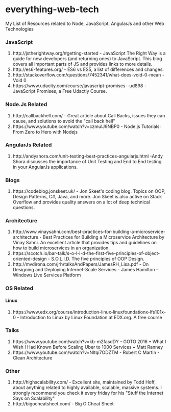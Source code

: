 # everything-web-tech
My List of Resources related to Node, JavaScript, AngularJs and other Web Technologies


<h3>JavaScript</h3>
<ol> 
<li>http://jstherightway.org/#getting-started - JavaScript The Right Way is a guide for new developers (and returning ones) to JavaScript. This blog covers all important parts of JS and provides links to more details.</li>
<li>http://es6-features.org/ - ES6 vs ES5, a list of differences and changes. </li>

<li>http://stackoverflow.com/questions/7452341/what-does-void-0-mean - Void 0</li>
<li> https://www.udacity.com/course/javascript-promises--ud898 -JavaScript Promises, a Free Udactiy Course.</li>
</ol>

<h3>Node.Js Related</h3>
<ol> 
<li>http://callbackhell.com/ - Great article about Call Backs, issues they can cause, and solutions to avoid the "call back hell"</li>
<li>https://www.youtube.com/watch?v=czmulJ9NBP0 - Node.js Tutorials: From Zero to Hero with Nodejs</li>
</ol>

<h3>AngularJs Related</h3>
<ol> 
<li>http://andyshora.com/unit-testing-best-practices-angularjs.html -Andy Shora discusses the importance of Unit Testing and End to End testing in your AngularJs applications.</li></ol>

<h3>Blogs</h3>
<ol> 
<li>https://codeblog.jonskeet.uk/ - Jon Skeet's coding blog. Topics on OOP, Design Patterns, C#, Java, and more. Jon Skeet is also active on Stack Overflow and provides quality answers on a lot of deep technical questions.</li></ol>

<h3>Architecture</h3>
<ol> 
<li>http://www.vinaysahni.com/best-practices-for-building-a-microservice-architecture - Best Practices for Building a Microservice Architecture by Vinay Sahni. An excellent article that provides tips and guidelines on how to build microservices in an organization.</li>

<li>https://scotch.io/bar-talk/s-o-l-i-d-the-first-five-principles-of-object-oriented-design - S.O.L.I.D. The five principles of OOP Design.</li>

<li>http://mvdirona.com/jrh/talksAndPapers/JamesRH_Lisa.pdf - On Designing and Deploying
Internet-Scale Services -
James Hamilton – Windows Live Services Platform </li>
</ol>

<h3>OS Related</h3>
<h4>Linux</h4>
<ol> 
<li>https://www.edx.org/course/introduction-linux-linuxfoundationx-lfs101x-0 - Introduction to Linux by Linux Foundation at EDX.org.  A free course</li></ol>

<h3>Talks</h3>
<ol>
<li>https://www.youtube.com/watch?v=kb-m2fasdDY - GOTO 2016 • What I Wish I Had Known Before Scaling Uber to 1000 Services • Matt Ranney</li>
<li>https://www.youtube.com/watch?v=Nltqi7ODZTM - Robert C Martin - Clean Architecture </li>
</ol>
<h3>Other</h3>
<ol> 
<li>http://highscalability.com/ - Excellent site, maintained by Todd Hoff, about anything related to highly available, scalable, massive systems. I strongly recommend you check it  every friday for his "Stuff the Internet Says on Scalability"</li>
<li>http://bigocheatsheet.com/ - Big O Cheat Sheet</li>
</ol>
